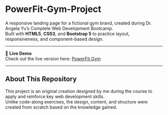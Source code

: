 # PowerFit-Gym-Project

A responsive landing page for a fictional gym brand, created during Dr. Angela Yu’s Complete Web Development Bootcamp.  
Built with **HTML5**, **CSS3**, and **Bootstrap 5** to practice layout, responsiveness, and component-based design.

---

🔗 **Live Demo**  
Check out the live version here: [PowerFit Gym](https://linnetdev.github.io/PowerFit-Gym-Project/)

---

## About This Repository

This project is an original creation designed by me during the course to apply and reinforce key web development skills.  
Unlike code-along exercises, the design, content, and structure were created from scratch based on the knowledge gained.

